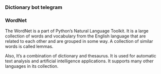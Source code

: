 ### Dictionary bot telegram


### WordNet

The WordNet is a part of Python’s Natural Language Toolkit. It is a large 
collection of words and vocabulary from the English language that are 
related to each other and are grouped in some way. A collection of similar 
words is called lemmas.


Also, It’s a combination of dictionary and thesaurus. It is used for automatic text analysis and artificial intelligence applications. It supports many other languages in its collection.
